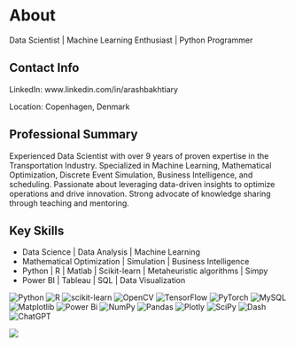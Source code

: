 # About

Data Scientist | Machine Learning Enthusiast | Python Programmer

<h2 align="left"> Contact Info </h2>
LinkedIn: www.linkedin.com/in/arashbakhtiary

Location: Copenhagen, Denmark

<h2 align="left"> Professional Summary </h2>

Experienced Data Scientist with over 9 years of proven expertise in the Transportation Industry. Specialized in Machine Learning, Mathematical Optimization, Discrete Event Simulation, Business Intelligence, and scheduling. Passionate about leveraging data-driven insights to optimize operations and drive innovation. Strong advocate of knowledge sharing through teaching and mentoring.

<h2 align="left"> Key Skills </h2>

- Data Science | Data Analysis | Machine Learning
- Mathematical Optimization | Simulation | Business Intelligence
- Python | R | Matlab | Scikit-learn | Metaheuristic algorithms | Simpy
- Power BI | Tableau | SQL | Data Visualization
  
![Python](https://img.shields.io/badge/python-3670A0?style=for-the-badge&logo=python&logoColor=ffdd54) ![R](https://img.shields.io/badge/r-%23276DC3.svg?style=for-the-badge&logo=r&logoColor=white) ![scikit-learn](https://img.shields.io/badge/scikit--learn-%23F7931E.svg?style=for-the-badge&logo=scikit-learn&logoColor=white) ![OpenCV](https://img.shields.io/badge/opencv-%23white.svg?style=for-the-badge&logo=opencv&logoColor=white) ![TensorFlow](https://img.shields.io/badge/TensorFlow-%23FF6F00.svg?style=for-the-badge&logo=TensorFlow&logoColor=white) ![PyTorch](https://img.shields.io/badge/PyTorch-%23EE4C2C.svg?style=for-the-badge&logo=PyTorch&logoColor=white) ![MySQL](https://img.shields.io/badge/mysql-%2300f.svg?style=for-the-badge&logo=mysql&logoColor=white) ![Matplotlib](https://img.shields.io/badge/Matplotlib-%23ffffff.svg?style=for-the-badge&logo=Matplotlib&logoColor=black) ![Power Bi](https://img.shields.io/badge/power_bi-F2C811?style=for-the-badge&logo=powerbi&logoColor=black) ![NumPy](https://img.shields.io/badge/numpy-%23013243.svg?style=for-the-badge&logo=numpy&logoColor=white) ![Pandas](https://img.shields.io/badge/pandas-%23150458.svg?style=for-the-badge&logo=pandas&logoColor=white) ![Plotly](https://img.shields.io/badge/Plotly-%233F4F75.svg?style=for-the-badge&logo=plotly&logoColor=white) ![SciPy](https://img.shields.io/badge/SciPy-%230C55A5.svg?style=for-the-badge&logo=scipy&logoColor=%white) ![Dash](https://img.shields.io/badge/dash-008DE4?style=for-the-badge&logo=dash&logoColor=white) ![ChatGPT](https://img.shields.io/badge/chatGPT-74aa9c?style=for-the-badge&logo=openai&logoColor=white) 


<img align="center" src="https://github.com/Arash-Bakhtiary/Arash-Bakhtiary/assets/112372904/86fbfaaa-3e1a-40ec-9f91-8b2eff11593a">
